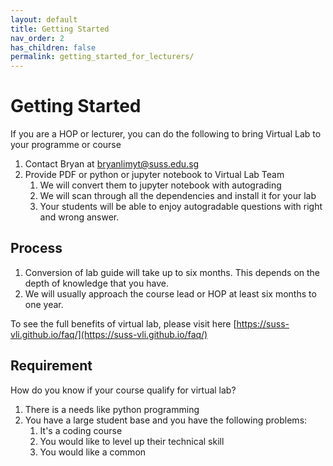 ```yaml
---
layout: default
title: Getting Started
nav_order: 2
has_children: false
permalink: getting_started_for_lecturers/
---
```


# Getting Started 

If you are a HOP or lecturer, you can do the following to bring Virtual Lab to your programme or course

1. Contact Bryan at bryanlimyt@suss.edu.sg
2. Provide PDF or python or jupyter notebook to Virtual Lab Team
   1. We will convert them to jupyter notebook with autograding
   2. We will scan through all the dependencies and install it for your lab
   3. Your students will be able to enjoy autogradable questions with right and wrong answer. 

## Process

1. Conversion of lab guide will take up to six months. 
This depends on the depth of knowledge that you have. 
2. We will usually approach the course lead or HOP at least six months to one year.

To see the full benefits of virtual lab, please visit here [https://suss-vli.github.io/faq/](https://suss-vli.github.io/faq/)

## Requirement

How do you know if your course qualify for virtual lab? 

1. There is a needs like python programming
2. You have a large student base and you have the following problems: 
   1. It's a coding course
   2. You would like to level up their technical skill 
   3. You would like a common 